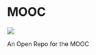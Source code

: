 MOOC
====

[<img src="https://badges.gitter.im/Join Chat.svg">](https://gitter.im/saasbook/MOOC?utm_source=badge&utm_medium=badge&utm_campaign=pr-badge&utm_content=badge)

An Open Repo for the MOOC
